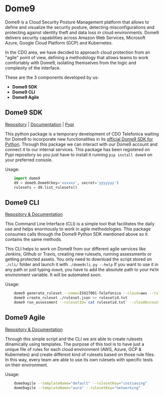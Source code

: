 # Dome9 

Dome9 is a Cloud Security Posture Management platform that allows to define and visualize the security posture,
detecting misconfigurations and protecting against identity theft and data loss in cloud environments. 
Dome9 delivers security capabilities across Amazon Web Services, Microsoft Azure, Google Cloud Platform (GCP) and Kubernetes.

In the CDO area, we have decided to approach cloud protection from an "agile" point of view, defining a methodology
that allows teams to work comfortably with Dome9, isolating themselves from the logic and complexity of the interface.

These are the 3 components developed by us:

* **Dome9 SDK**
* **Dome9 CLI**
* **Dome9 Agile**


## Dome9 SDK

[Repository](https://github.com/davidmoremad/dome9/) | [Documentation](http://dome9.readthedocs.io/) | [Pypi](https://pypi.org/project/dome9/)

This python package is a temporary development of CDO Telefonica waiting for Dome9 to incorporate new functionalities in 
its [official Dome9 SDK for Python](https://github.com/dome9/python-api-sdk). Through this package we can interact with 
our Dome9 account and connect it to our internal services.
This package has been registered on Pypi repository so you just have to install it running `pip install dome9` on your preferred console.

Usage:
```python
    import dome9
    d9 = dome9.Dome9(key='xxxxxx', secret='yyyyyyy')
    rulesets = d9.list_rulesets()
```


## Dome9 CLI

[Repository & Documentation](https://github.com/Telefonica/Dome9/tree/master/cli)

This Command Line Interface (CLI) is a simple tool that facilitates the daily use and helps enormously to work in agile methodologies.
This package consumes calls through the Dome9 Python SDK mentioned above so it contains the same methods.

This CLI helps to work on Dome9 from our different agile services like Jenkins, Github or Travis, creating new rulesets, running
assessments or getting protected assets. You only need to download the script stored on `./cli/` folder and launch it with `./dome9cli.py --help`
If you want to use it in any path or just typing `dome9`, you have to add the absolute path to your `PATH` environment variable. It will be
automated soon. 

Usage:
```bash
    dome9 generate_ruleset --name=ISO27001-Telefonica --cloud=aws --rulesFile=./rules-iso27001-telefonica.json >> ruleset.json
    dome9 create_ruleset ./ruleset.json >> rulesetid.txt
    dome9 run_assessment --rulesetId=`cat rulesetid.txt` --cloudAccountId="0000-0000-0000-0000"
```

## Dome9 Agile

[Repository & Documentation](https://github.com/Telefonica/Dome9/tree/master/agile)

Through this simple script and the CLI we are able to create rulesets dinamically using templates.
The purpose of this tool is to have just a unique file of rules for each cloud environment (AWS, Azure, GCP & Kubernetes)
and create different kind of rulesets based on those rule files.
In this way, every team are able to use its own rulesets with specific tests on their environment.

Usage:
```bash
    dome9agile --templateName="default" --rulesetKey="costsaving"
    dome9agile --templateName="aura" --rulesetKey="networking"
```

